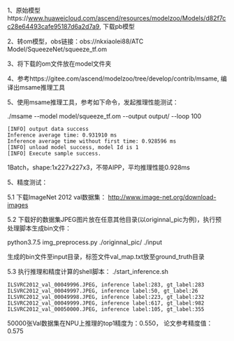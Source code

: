 1、原始模型https://www.huaweicloud.com/ascend/resources/modelzoo/Models/d82f7cc28e64493cafe95187d6a2d7a9, 下载pb模型

2、转om模型，obs链接：obs://nkxiaolei88/ATC Model/SqueezeNet/squeeze_tf.om

3、将下载的om文件放在model文件夹

4、参考https://gitee.com/ascend/modelzoo/tree/develop/contrib/msame, 编译出msame推理工具

5、使用msame推理工具，参考如下命令，发起推理性能测试： 

./msame --model model/squeeze_tf.om --output output/ --loop 100
```
[INFO] output data success
Inference average time: 0.931910 ms
Inference average time without first time: 0.928596 ms
[INFO] unload model success, model Id is 1
[INFO] Execute sample success.
```
1Batch，shape:1x227x227x3，不带AIPP，平均推理性能0.928ms

5、精度测试：

5.1 下载ImageNet 2012 val数据集： http://www.image-net.org/download-images

5.2 下载好的数据集JPEG图片放在任意其他目录(以originnal_pic为例)，执行预处理脚本生成bin文件：

python3.7.5 img_preprocess.py ./originnal_pic/ ./input

生成的bin文件至input目录，标签文件val_map.txt放至ground_truth目录

5.3 执行推理和精度计算的shell脚本： ./start_inference.sh
```
ILSVRC2012_val_00049996.JPEG, inference label:283, gt_label:283
ILSVRC2012_val_00049997.JPEG, inference label:50, gt_label:26
ILSVRC2012_val_00049998.JPEG, inference label:223, gt_label:232
ILSVRC2012_val_00049999.JPEG, inference label:617, gt_label:982
ILSVRC2012_val_00050000.JPEG, inference label:105, gt_label:355
```
50000张Val数据集在NPU上推理的top1精度为：0.550， 论文参考精度值：0.575
